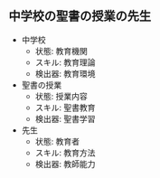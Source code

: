 ## 中学校の聖書の授業の先生
- 中学校
  - 状態: 教育機関
  - スキル: 教育理論
  - 検出器: 教育環境
- 聖書の授業
  - 状態: 授業内容
  - スキル: 聖書教育
  - 検出器: 聖書学習
- 先生
  - 状態: 教育者
  - スキル: 教育方法
  - 検出器: 教師能力
